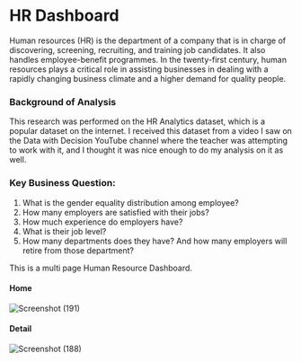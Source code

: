# HR Dashboard

Human resources (HR) is the department of a company that is in charge of discovering, screening, recruiting, and training job candidates. It also handles employee-benefit programmes.
In the twenty-first century, human resources plays a critical role in assisting businesses in dealing with a rapidly changing business climate and a higher demand for quality people.

### Background of Analysis
This research was performed on the HR Analytics dataset, which is a popular dataset on the internet.
I received this dataset from a video I saw on the Data with Decision YouTube channel where the teacher was attempting to work with it, and I thought it was nice enough to do my analysis on it as well.

### Key Business Question:
1. What is the gender equality distribution among employee?
2. How many employers are satisfied with their jobs?
3. How much experience do employers have?
4. What is their job level?
5. How many departments does they have? And how many employers will retire from those department?

This is a multi page Human Resource Dashboard.


#### Home
![Screenshot (191)](https://user-images.githubusercontent.com/104266403/207315129-be593ba0-a577-466b-adb4-e387c5619306.png)

#### Detail
![Screenshot (188)](https://user-images.githubusercontent.com/104266403/207305758-0cecb5dc-167a-427a-b78c-16491e311dad.png)

